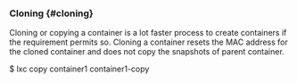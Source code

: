 ### Cloning {#cloning}

Cloning or copying a container is a lot faster process to create containers if the requirement permits so. Cloning a container resets the MAC address for the cloned container and does not copy the snapshots of parent container.

$ lxc copy container1 container1-copy